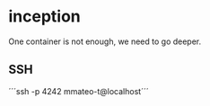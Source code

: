 # inception
One container is not enough, we need to go deeper.

## SSH
´´´ssh -p 4242 mmateo-t@localhost´´´
